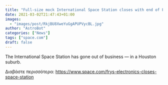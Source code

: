 ```yaml
---
title: "Full-size mock International Space Station closes with end of Fry's Electronics"
date: 2021-03-02T21:47:43+01:00
images:
  - "images/post/RkjBU8XweYuGgAPUPVycBL.jpg"
author: "AstroBot"
categories: ["News"]
tags: ["space.com"]
draft: false
---
```


The International Space Station has gone out of business — in a Houston suburb. 

Διαβάστε περισσότερα: https://www.space.com/frys-electronics-closes-space-station
